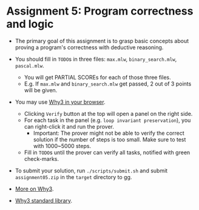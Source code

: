 # Assignment 5: Program correctness and logic

* The primary goal of this assignment is to grasp basic concepts about proving a program's correctness with deductive reasoning.

* You should fill in `TODO`s in three files: `max.mlw`, `binary_search.mlw`, `pascal.mlw`.
  * You will get PARTIAL SCOREs for each of those three files.
  * E.g. If `max.mlw` and `binary_search.mlw` get passed, 2 out of 3 points will be given.

* You may use [Why3 in your browser](https://www.why3.org/try/).
  * Clicking `Verify` button at the top will open a panel on the right side.
  * For each task in the panel (e.g. `loop invariant preservation`), you can right-click it and run the prover.
    * Important: The prover might not be able to verify the correct solution if the number of steps is too small. Make sure to test with 1000~5000 steps.
  * Fill in `TODO`s until the prover can verify all tasks, notified with green check-marks.

* To submit your solution, run `./scripts/submit.sh` and submit `assignment05.zip` in the `target` directory to gg.

* [More on Why3](https://www.why3.org/doc/).
* [Why3 standard library](https://www.why3.org/stdlib/).
